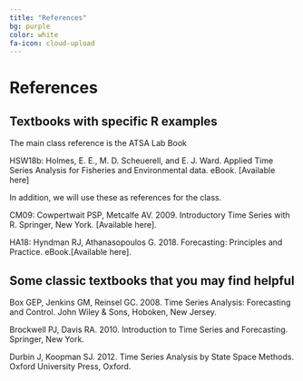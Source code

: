 ```yaml
---
title: "References"
bg: purple
color: white
fa-icon: cloud-upload
---
```


# References

## Textbooks with specific R examples

The main class reference is the ATSA Lab Book

HSW18b: Holmes, E. E., M. D. Scheuerell, and E. J. Ward. Applied Time Series Analysis for Fisheries and Environmental data. eBook. [Available here]

In addition, we will use these as references for the class.

CM09: Cowpertwait PSP, Metcalfe AV. 2009. Introductory Time Series with R. Springer, New York. [Available here].

HA18: Hyndman RJ, Athanasopoulos G. 2018. Forecasting: Principles and Practice. eBook.[Available here].

## Some classic textbooks that you may find helpful

Box GEP, Jenkins GM, Reinsel GC. 2008. Time Series Analysis: Forecasting and Control. John Wiley & Sons, Hoboken, New Jersey.

Brockwell PJ, Davis RA. 2010. Introduction to Time Series and Forecasting. Springer, New York.

Durbin J, Koopman SJ. 2012. Time Series Analysis by State Space Methods. Oxford University Press, Oxford.


